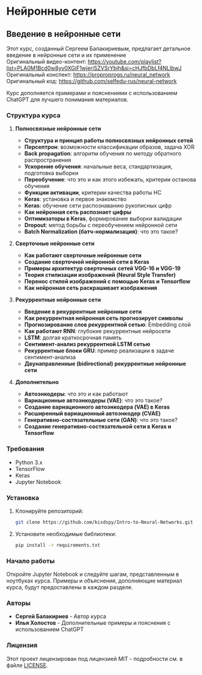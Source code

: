 # Нейронные сети

## Введение в нейронные сети

Этот курс, созданный Сергеем Балакириевым, предлагает детальное введение в нейронные сети и их применение     
Оригинальный видео-контент: https://youtube.com/playlist?list=PLA0M1Bcd0w8yv0XGiF1wjerjSZVSrYbjh&si=cHJfbDbLf4NLIbwJ    
Оригинальный конспект: https://proproprogs.ru/neural_network     
Оригинальный код: https://github.com/selfedu-rus/neural-network     

Курс дополняется примерами и пояснениями с использованием ChatGPT для лучшего понимания материалов.

### Структура курса

1. **Полносвязные нейронные сети**
    - **Структура и принцип работы полносвязных нейронных сетей**
    - **Персептрон**: возможности классификации образов, задача XOR
    - **Back propagation**: алгоритм обучения по методу обратного распространения
    - **Ускорение обучения**: начальные веса, стандартизация, подготовка выборки
    - **Переобучение**: что это и как этого избежать, критерии останова обучения
    - **Функции активации**, критерии качества работы НС
    - **Keras**: установка и первое знакомство
    - **Keras**: обучение сети распознаванию рукописных цифр
    - **Как нейронная сеть распознает цифры**
    - **Оптимизаторы в Keras**, формирование выборки валидации
    - **Dropout**: метод борьбы с переобучением нейронной сети
    - **Batch Normalization (батч-нормализация)**: что это такое?

2. **Сверточные нейронные сети**
    - **Как работают сверточные нейронные сети**
    - **Создание сверточной нейронной сети в Keras**
    - **Примеры архитектур сверточных сетей VGG-16 и VGG-19**
    - **Теория стилизации изображений (Neural Style Transfer)**
    - **Перенос стилей изображений с помощью Keras и Tensorflow**
    - **Как нейронная сеть раскрашивает изображения**

3. **Рекуррентные нейронные сети**
    - **Введение в рекуррентные нейронные сети**
    - **Как рекуррентная нейронная сеть прогнозирует символы**
    - **Прогнозирование слов рекуррентной сетью**: Embedding слой
    - **Как работают RNN**: глубокие рекуррентные нейросети
    - **LSTM**: долгая краткосрочная память
    - **Сентимент-анализ рекуррентной LSTM сетью**
    - **Рекуррентные блоки GRU**: пример реализации в задаче сентимент-анализа
    - **Двунаправленные (bidirectional) рекуррентные нейронные сети**

4. **Дополнительно**
    - **Автоэнкодеры**: что это и как работают
    - **Вариационные автоэнкодеры (VAE)**: что это такое?
    - **Создание вариационного автоэнкодера (VAE) в Keras**
    - **Расширенный вариационный автоэнкодер (CVAE)**
    - **Генеративно-состязательные сети (GAN)**: что это такое?
    - **Создание генеративно-состязательной сети в Keras и Tensorflow**

### Требования

- Python 3.x
- TensorFlow
- Keras
- Jupyter Notebook

### Установка

1. Клонируйте репозиторий:
    ```bash
    git clone https://github.com/kisdspy/Intro-to-Neural-Networks.git
    ```
2. Установите необходимые библиотеки:
    ```bash
    pip install -r requirements.txt
    ```

### Начало работы

Откройте Jupyter Notebook и следуйте шагам, представленным в ноутбуках курса. Примеры и объяснения, дополняющие материал курса, будут предоставлены в каждом разделе.

### Авторы

- **Сергей Балакириев** - Автор курса
- **Илья Холостов** - Дополнительные примеры и пояснения с использованием ChatGPT

### Лицензия

Этот проект лицензирован под лицензией MIT - подробности см. в файле [LICENSE](LICENSE).


